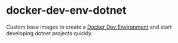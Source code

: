 # docker-dev-env-dotnet

Custom base images to create a [Docker Dev Environment](https://docs.docker.com/desktop/dev-environments/) and start developing dotnet projects quickly.
